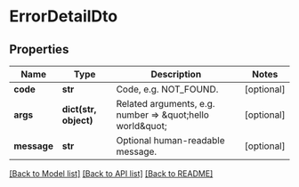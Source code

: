 # ErrorDetailDto

## Properties
Name | Type | Description | Notes
------------ | ------------- | ------------- | -------------
**code** | **str** | Code, e.g. NOT_FOUND. | [optional] 
**args** | **dict(str, object)** | Related arguments, e.g. number &#x3D;&gt; \&quot;hello world\&quot; | [optional] 
**message** | **str** | Optional human-readable message. | [optional] 

[[Back to Model list]](../README.md#documentation-for-models) [[Back to API list]](../README.md#documentation-for-api-endpoints) [[Back to README]](../README.md)


